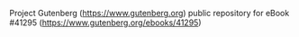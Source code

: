 Project Gutenberg (https://www.gutenberg.org) public repository for eBook #41295 (https://www.gutenberg.org/ebooks/41295)
